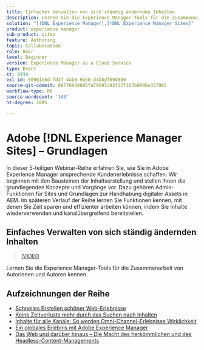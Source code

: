 ```yaml
---
title: Einfaches Verwalten von sich ständig ändernden Inhalten
description: Lernen Sie die Experience Manager-Tools für die Zusammenarbeit von Autorinnen und Autoren kennen.
solution: "[!DNL Experience Manager],[!DNL Experience Manager Sites]"
product: experience manager
sub-product: sites
feature: Authoring
topic: Collaboration
role: User
level: Beginner
version: Experience Manager as a Cloud Service
type: Event
kt: 8934
exl-id: 50981e5d-fd1f-4ab8-9b58-d4b8df69d089
source-git-commit: 88778b44085fa79695d92f37f167b000be357965
workflow-type: ht
source-wordcount: '143'
ht-degree: 100%

---
```


# Adobe [!DNL Experience Manager Sites] – Grundlagen

In dieser 5-teiligen Webinar-Reihe erfahren Sie, wie Sie in Adobe Experience Manager ansprechende Kundenerlebnisse schaffen. Wir beginnen mit den Bausteinen der Inhaltserstellung und stellen Ihnen die grundlegenden Konzepte und Vorgänge vor. Dazu gehören Admin-Funktionen für Sites und Grundlagen zur Handhabung digitaler Assets in AEM. Im späteren Verlauf der Reihe lernen Sie Funktionen kennen, mit denen Sie Zeit sparen und effizienter arbeiten können, indem Sie Inhalte wiederverwenden und kanalübergreifend bereitstellen.

## Einfaches Verwalten von sich ständig ändernden Inhalten

>[!VIDEO](https://video.tv.adobe.com/v/336984/?quality=12&learn=on&hidetitle=true)

Lernen Sie die Experience Manager-Tools für die Zusammenarbeit von Autorinnen und Autoren kennen.

## Aufzeichnungen der Reihe

* [Schnelles Erstellen schöner Web-Erlebnisse](authoring-fundamentals.md)
* [Keine Zeitverluste mehr durch das Suchen nach Inhalten](media-library-administration.md)
* [Inhalte für alle Kanäle: So werden Omni-Channel-Erlebnisse Wirklichkeit](omnichannel-experiences.md)
* [Ein globales Erlebnis mit Adobe Experience Manager](multi-site-management-web-translation.md)
* [Das Web und darüber hinaus – Die Macht des herkömmlichen und des Headless-Content-Managements](traditional-headless-content-management.md)
